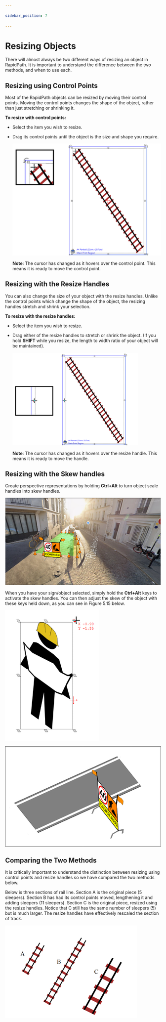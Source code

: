```yaml
---

sidebar_position: 7

---
```

# Resizing Objects

There will almost always be two different ways of resizing an object in RapidPath. It is important to understand the difference between the two methods, and when to use each.

## Resizing using Control Points

Most of the RapidPath objects can be resized by moving their control points. Moving the control points changes the shape of the object, rather than just stretching or shrinking it.

**To resize with control points:**

- Select the item you wish to resize.
- Drag its control points until the object is the size and shape you
   require.

    ![Control_Point_resize](./assets/Control_Point_resize.png)

    **Note**: The cursor has changed as it hovers over the control point. This means it is ready to move the control point.

## Resizing with the Resize Handles

You can also change the size of your object with the resize handles. Unlike the control points which change the shape of the object, the resizing handles stretch and shrink your selection.

**To resize with the resize handles:**

- Select the item you wish to resize.
- Drag either of the resize handles to stretch or shrink the object. (If you hold **SHIFT** while you resize, the length to width ratio of your object will be maintained).

    ![Resize_Handles_rail](./assets/Resize_Handles_rail.png)

    **Note**: The cursor has changed as it hovers over the resize handle. This means it is ready to move the handle.

## Resizing with the Skew handles

Create perspective representations by holding **Ctrl+Alt** to turn object scale handles into skew handles.

![skew example](./assets/Skew-eg.png)

When you have your sign/object selected, simply hold the **Ctrl+Alt** keys to activate the skew handles. You can then adjust the skew of the object with these keys held down, as you can see in Figure 5.15 below.

![Skew_handles](./assets/Skew_handles.png)

![skew example](./assets/Skew-eg-2.png)

## Comparing the Two Methods

It is critically important to understand the distinction between resizing using control points and resize handles so we have compared the two methods below.

Below is three sections of rail line. Section A is the original piece (5 sleepers). Section B has had its control points moved, lengthening it and adding sleepers (11 sleepers). Section C is the original piece, resized using the resize handles. Notice that C still has the same number of sleepers (5) but is much larger. The resize handles have effectively rescaled the section of track.

![Resizing_Control_Points_vs_Resize_Handles](./assets/Resizing_Control_Points_vs_Resize_Handles.png)

